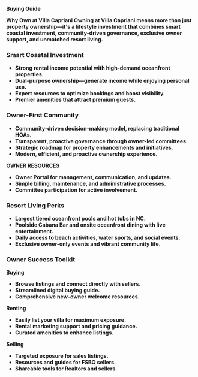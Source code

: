 **Buying Guide**

**Why Own at Villa Capriani Owning at Villa Capriani means more than just property ownership—it's a lifestyle investment that combines smart coastal investment, community-driven governance, exclusive owner support, and unmatched resort living.**

### **Smart Coastal Investment**

* **Strong rental income potential with high-demand oceanfront properties.**  
* **Dual-purpose ownership—generate income while enjoying personal use.**  
* **Expert resources to optimize bookings and boost visibility.**  
* **Premier amenities that attract premium guests.**

### **Owner-First Community**

* **Community-driven decision-making model, replacing traditional HOAs.**  
* **Transparent, proactive governance through owner-led committees.**  
* **Strategic roadmap for property enhancements and initiatives.**  
* **Modern, efficient, and proactive ownership experience.**

**OWNER RESOURCES**

* **Owner Portal for management, communication, and updates.**  
* **Simple billing, maintenance, and administrative processes.**  
* **Committee participation for active involvement.**

### **Resort Living Perks**

* **Largest tiered oceanfront pools and hot tubs in NC.**  
* **Poolside Cabana Bar and onsite oceanfront dining with live entertainment.**  
* **Daily access to beach activities, water sports, and social events.**  
* **Exclusive owner-only events and vibrant community life.**

### **Owner Success Toolkit**

**Buying**

* **Browse listings and connect directly with sellers.**  
* **Streamlined digital buying guide.**  
* **Comprehensive new-owner welcome resources.**

**Renting**

* **Easily list your villa for maximum exposure.**  
* **Rental marketing support and pricing guidance.**  
* **Curated amenities to enhance listings.**

**Selling**

* **Targeted exposure for sales listings.**  
* **Resources and guides for FSBO sellers.**  
* **Shareable tools for Realtors and sellers.**


